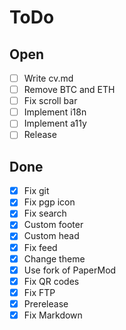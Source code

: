 # ToDo

## Open

- [ ] Write cv.md
- [ ] Remove BTC and ETH
- [ ] Fix scroll bar
- [ ] Implement i18n
- [ ] Implement a11y
- [ ] Release

## Done

- [x] Fix git
- [x] Fix pgp icon
- [x] Fix search
- [x] Custom footer
- [x] Custom head
- [x] Fix feed
- [x] Change theme
- [x] Use fork of PaperMod
- [x] Fix QR codes
- [x] Fix FTP
- [x] Prerelease
- [x] Fix Markdown

